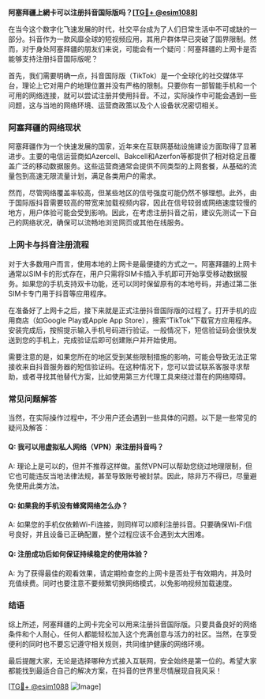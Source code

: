 **阿塞拜疆上網卡可以注册抖音国际版吗？[[TG💪+ @esim1088](https://t.me/s/esim1088)]**

在当今这个数字化飞速发展的时代，社交平台成为了人们日常生活中不可或缺的一部分。抖音作为一款风靡全球的短视频应用，其用户群体早已突破了国界限制。然而，对于身处阿塞拜疆的朋友们来说，可能会有一个疑问：阿塞拜疆的上网卡是否能够支持注册抖音国际版呢？

首先，我们需要明确一点，抖音国际版（TikTok）是一个全球化的社交媒体平台，理论上它对用户的地理位置并没有严格的限制。只要你有一部智能手机和一个可用的网络连接，就可以尝试注册并使用抖音。不过，实际操作中可能会遇到一些问题，这与当地的网络环境、运营商政策以及个人设备状况密切相关。

### 阿塞拜疆的网络现状

阿塞拜疆作为一个快速发展的国家，近年来在互联网基础设施建设方面取得了显著进步。主要的电信运营商如Azercell、Bakcell和Azerfon等都提供了相对稳定且覆盖广泛的移动数据服务。这些运营商通常会提供不同类型的上网套餐，从基础的流量包到高速无限流量计划，满足各类用户的需求。

然而，尽管网络覆盖率较高，但某些地区的信号强度可能仍然不够理想。此外，由于国际版抖音需要较高的带宽来加载视频内容，因此在信号较弱或网络速度较慢的地方，用户体验可能会受到影响。因此，在考虑注册抖音之前，建议先测试一下自己的网络状况，确保可以流畅地浏览网页或其他在线服务。

### 上网卡与抖音注册流程

对于大多数用户而言，使用本地的上网卡是最便捷的方式之一。阿塞拜疆的上网卡通常以SIM卡的形式存在，用户只需将SIM卡插入手机即可开始享受移动数据服务。如果您的手机支持双卡功能，还可以同时保留原有的本地号码，并通过第二张SIM卡专门用于抖音等应用程序。

在准备好了上网卡之后，接下来就是正式注册抖音国际版的过程了。打开手机的应用商店（如Google Play或Apple App Store），搜索“TikTok”下载官方应用程序。安装完成后，按照提示输入手机号码进行验证。一般情况下，短信验证码会很快发送到您的手机上，完成验证后即可创建账户并开始使用。

需要注意的是，如果您所在的地区受到某些限制措施的影响，可能会导致无法正常接收来自抖音服务器的短信验证码。在这种情况下，您可以尝试联系客服寻求帮助，或者寻找其他替代方案，比如使用第三方代理工具来绕过潜在的网络障碍。

### 常见问题解答

当然，在实际操作过程中，不少用户还会遇到一些具体的问题。以下是一些常见的疑问及解答：

#### Q: 我可以用虚拟私人网络（VPN）来注册抖音吗？
A: 理论上是可以的，但并不推荐这样做。虽然VPN可以帮助您绕过地理限制，但它也可能违反当地法律法规，甚至导致账号被封禁。因此，除非万不得已，尽量避免使用此类方法。

#### Q: 如果我的手机没有蜂窝网络怎么办？
A: 如果您的手机仅依赖Wi-Fi连接，则同样可以顺利注册抖音。只要确保Wi-Fi信号良好，并且设备已正确配置，整个过程应该不会遇到太大困难。

#### Q: 注册成功后如何保证持续稳定的使用体验？
A: 为了获得最佳的观看效果，请定期检查您的上网卡是否处于有效期内，并及时充值续费。同时也要注意不要频繁切换网络模式，以免影响视频加载速度。

### 结语

综上所述，阿塞拜疆的上网卡完全可以用来注册抖音国际版。只要具备良好的网络条件和个人耐心，任何人都能轻松加入这个充满创意与活力的社区。当然，在享受便利的同时也不要忘记遵守相关规则，共同维护健康的网络环境。

最后提醒大家，无论是选择哪种方式接入互联网，安全始终是第一位的。希望大家都能找到最适合自己的解决方案，在抖音的世界里尽情展现自我风采！

[[TG💪+ @esim1088](https://t.me/s/esim1088) ![Image](https://i.postimg.cc/4NQfJmqS/Snipaste-2025-05-13-00-14-12.png)]